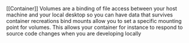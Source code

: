 
[[Container]]
Volumes are a binding of file access between your host machine and your local desktop so you can have data that survives container recreations
bind mounts allow you to set a specific mounting point for volumes. This allows your container for instance to respond to source code changes when you are developing locally